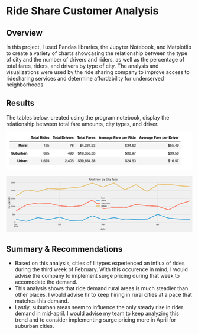 # Ride Share Customer Analysis

## Overview
In this project, I used Pandas libraries, the Jupyter Notebook, and Matplotlib to create a variety of charts showcasing the relationship between the type of city and the number of drivers and riders, as well as the percentage of total fares, riders, and drivers by type of city. The analysis and visualizations were used by the ride sharing company to improve access to ridesharing services and determine affordability for underserved neighborhoods.

## Results
The tables below, created using the program notebook, display the relationship between total fare amounts, city types, and driver. 

![Summary Table](https://github.com/scallina/PyBer_Analysis/blob/main/PyBer%20summary%20dataframe.png)

![Summary Line Graph](https://github.com/scallina/PyBer_Analysis/blob/main/Pyber_fare_summary.png)

## Summary & Recommendations

- Based on this analysis, cities of ll types experienced an influx of rides during the third week of February. With this occurence in mind, I would advise the company to implement surge pricing during that week to accomodate the demand. 
- This analysis shows that ride demand rural areas is much steadier than other places. I would advise hr to keep hiring in rural cities at a pace that matches this demand. 
- Lastly, suburban areas seem to influence the only steady rise in rider demand in mid-april. I would advise my team to keep analyzing this trend and to consider implementing surge pricing more in April for suburban cities. 
